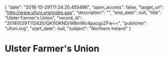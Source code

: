 {
  "date": "2018-10-29T11:24:20.455496", 
  "open_access": false, 
  "target_url": "http://www.ufuni.org/index.asp", 
  "description": "", 
  "end_date": null, 
  "title": "Ulster Farmer's Union", 
  "record_id": "20181029T112420/QKXOKND/WBmWc4pacguZFw==", 
  "publisher": "ufuni.org", 
  "start_date": null, 
  "subject": "Northern Ireland"
}

# Ulster Farmer's Union

